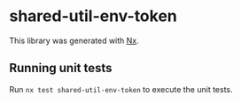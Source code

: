 # shared-util-env-token

This library was generated with [Nx](https://nx.dev).

## Running unit tests

Run `nx test shared-util-env-token` to execute the unit tests.
